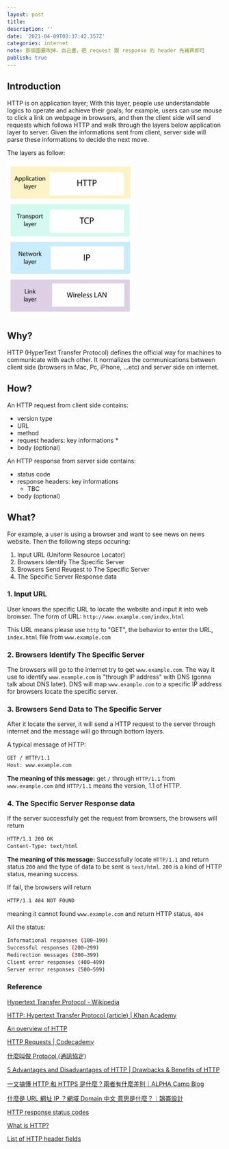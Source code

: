 ```yaml
---
layout: post
title:
description: ''
date: '2021-04-09T03:37:42.357Z'
categories: internet
note: 那個圖要改掉，自己畫，把 request 跟 response 的 header 先補齊即可
publish: true
---
```


## Introduction

HTTP is on application layer; With this layer, people use understandable logics to operate and achieve their goals; for example, users can use mouse to click a link on webpage in browsers, and then the client side will send requests which follows HTTP and walk through the layers below application layer to server. Given the informations sent from client, server side will parse these informations to decide the next move.

The layers as follow:

<img src="/assets/img/1__RwTbhJGkPNdHriCUy6vDww.png" alt="" width=300>

## Why?

HTTP (HyperText Transfer Protocol) defines the official way for machines to communicate with each other. It normalizes the communications between client side (browsers in Mac, Pc, iPhone, ...etc) and server side on internet.

## How?

An HTTP request from client side contains:

* version type
* URL
* method
* request headers: key informations
  * 
* body (optional)

An HTTP response from server side contains:

* status code
* response headers: key informations
  * TBC
* body (optional)

## What?

For example, a user is using a browser and want to see news on news website. Then the following steps occuring:

1. Input URL (Uniform Resource Locator)
2. Browsers Identify The Specific Server
3. Browsers Send Reuqest to The Specific Server
4. The Specific Server Response data

### 1. Input URL

User knows the specific URL to locate the website and input it into web browser. The form of URL: `http://www.example.com/index.html`

This URL means please use `http` to "GET", the behavior to enter the URL, `index.html` file from `www.example.com`

### 2. Browsers Identify The Specific Server

The browsers will go to the internet try to get `www.example.com`. The way it use  to identify `www.example.com` is "through IP address" with DNS (gonna talk about DNS later). DNS will map `www.example.com` to a specific IP address for browsers locate the specific server.

### 3. Browsers Send Data to The Specific Server

After it locate the server, it will send a HTTP request to the server through internet and the message will go through bottom layers.

A typical message of HTTP:

```bash
GET / HTTP/1.1
Host: www.example.com
```

**The meaning of this message:** get `/` through `HTTP/1.1` from `www.example.com` and `HTTP/1.1` means the version, 1.1 of HTTP.

### 4. The Specific Server Response data

If the server successfully get the request from browsers, the browsers will return

```bash
HTTP/1.1 200 OK  
Content-Type: text/html
```

**The meaning of this message:** Successfully locate `HTTP/1.1` and return status `200` and the type of data to be sent is `text/html`. `200` is a kind of HTTP status, meaning success.

If fail, the browsers will return

```bash
HTTP/1.1 404 NOT FOUND
```

meaning it cannot found `www.example.com` and return HTTP status, `404`

All the status:

```bash
Informational responses (100–199)
Successful responses (200–299)
Redirection messages (300–399)
Client error responses (400–499)
Server error responses (500–599)
```

### Reference

[Hypertext Transfer Protocol - Wikipedia](https://en.wikipedia.org/wiki/Hypertext_Transfer_Protocol)

[HTTP: Hypertext Transfer Protocol (article) | Khan Academy](https://www.khanacademy.org/computing/computers-and-internet/xcae6f4a7ff015e7d:the-internet/xcae6f4a7ff015e7d:web-protocols/a/hypertext-transfer-protocol-http)

[An overview of HTTP](https://developer.mozilla.org/en-US/docs/Web/HTTP/Overview)

[HTTP Requests | Codecademy](https://www.codecademy.com/articles/http-requests)

[什麼叫做 Protocol (通訊協定)](https://www.ithome.com.tw/node/6349)

[5 Advantages and Disadvantages of HTTP | Drawbacks & Benefits of HTTP](https://www.hitechwhizz.com/2020/08/5-advantages-and-disadvantages-drawbacks-benefits-of-http.html)

[一文搞懂 HTTP 和 HTTPS 是什麼？兩者有什麼差別｜ALPHA Camp Blog](https://tw.alphacamp.co/blog/http-https-difference)

[什麼是 URL 網址 IP ？網域 Domain 中文 意思是什麼？｜鵠崙設計](https://www.design-hu.com/web-news/domain.html)

[HTTP response status codes](https://developer.mozilla.org/en-US/docs/Web/HTTP/Status)

[What is HTTP?](https://www.cloudflare.com/en-gb/learning/ddos/glossary/hypertext-transfer-protocol-http/)

[List of HTTP header fields](https://en.wikipedia.org/wiki/List_of_HTTP_header_fields#Response_fields)
